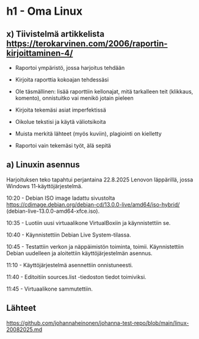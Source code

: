 # h1 - Oma Linux

## x) Tiivistelmä artikkelista https://terokarvinen.com/2006/raportin-kirjoittaminen-4/

- Raportoi ympäristö, jossa harjoitus tehdään

- Kirjoita raporttia kokoajan tehdessäsi

- Ole täsmällinen: lisää raporttiin kellonajat, mitä tarkalleen teit (klikkaus, komento), onnistuitko vai menikö jotain pieleen

- Kirjoita tekemäsi asiat imperfektissä

- Oikolue tekstisi ja käytä väliotsikoita

- Muista merkitä lähteet (myös kuviin), plagiointi on kielletty

- Raportoi vain tekemäsi työt, älä sepitä

## a) Linuxin asennus

Harjoituksen teko tapahtui perjantaina 22.8.2025 Lenovon läppärillä, jossa Windows 11-käyttöjärjestelmä. 

10:20 - Debian ISO image ladattu sivustolta https://cdimage.debian.org/debian-cd/13.0.0-live/amd64/iso-hybrid/ (debian-live-13.0.0-amd64-xfce.iso).

10:35 - Luotiin uusi virtuaalikone VirtualBoxiin ja käynnistettiin se.

10:40 - Käynnistettiin Debian Live System-tilassa.

10:45 - Testattiin verkon ja näppäimistön toiminta, toimii. Käynnistettiin Debian uudelleen ja aloitettiin käyttöjärjestelmän asennus.

11:10 - Käyttöjärjestelmä asennettiin onnistuneesti.

11:40 - Editoitiin sources.list -tiedoston tiedot toimiviksi.

11:45 - Virtuaalikone sammutettiin.

## Lähteet

https://github.com/johannaheinonen/johanna-test-repo/blob/main/linux-20082025.md
